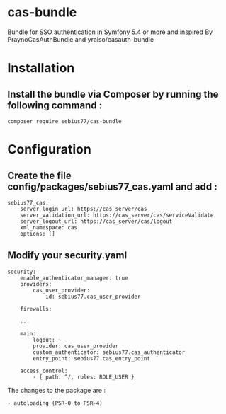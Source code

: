 # cas-bundle
Bundle for SSO authentication in Symfony 5.4 or more and inspired By PraynoCasAuthBundle and yraiso/casauth-bundle

# Installation

## Install the bundle via Composer by running the following command :

    composer require sebius77/cas-bundle

# Configuration

## Create the file config/packages/sebius77_cas.yaml and add :

    sebius77_cas:
        server_login_url: https://cas_server/cas
        server_validation_url: https://cas_server/cas/serviceValidate
        server_logout_url: https://cas_server/cas/logout
        xml_namespace: cas
        options: []
    

## Modify your security.yaml

    security:
        enable_authenticator_manager: true
        providers:
            cas_user_provider:
                id: sebius77.cas_user_provider

        firewalls:

        ...

        main:
            logout: ~
            provider: cas_user_provider
            custom_authenticator: sebius77.cas_authenticator
            entry_point: sebius77.cas_entry_point

        access_control:
            - { path: ^/, roles: ROLE_USER }


The changes to the package are :

    - autoloading (PSR-0 to PSR-4)


